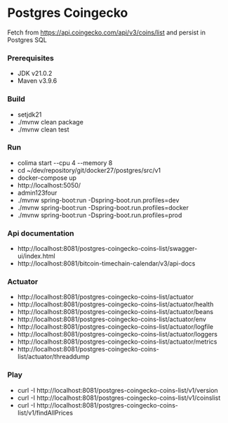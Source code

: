 # Postgres Coingecko

Fetch from https://api.coingecko.com/api/v3/coins/list and persist in Postgres SQL

### Prerequisites
- JDK v21.0.2
- Maven v3.9.6

### Build
- setjdk21
- ./mvnw clean package
- ./mvnw clean test

### Run
- colima start --cpu 4 --memory 8
- cd ~/dev/repository/git/docker27/postgres/src/v1
- docker-compose up
- http://localhost:5050/
- admin123four
- ./mvnw spring-boot:run -Dspring-boot.run.profiles=dev
- ./mvnw spring-boot:run -Dspring-boot.run.profiles=docker
- ./mvnw spring-boot:run -Dspring-boot.run.profiles=prod

### Api documentation
- http://localhost:8081/postgres-coingecko-coins-list/swagger-ui/index.html
- http://localhost:8081/bitcoin-timechain-calendar/v3/api-docs

### Actuator
- http://localhost:8081/postgres-coingecko-coins-list/actuator
- http://localhost:8081/postgres-coingecko-coins-list/actuator/health
- http://localhost:8081/postgres-coingecko-coins-list/actuator/beans
- http://localhost:8081/postgres-coingecko-coins-list/actuator/env
- http://localhost:8081/postgres-coingecko-coins-list/actuator/logfile
- http://localhost:8081/postgres-coingecko-coins-list/actuator/loggers
- http://localhost:8081/postgres-coingecko-coins-list/actuator/metrics
- http://localhost:8081/postgres-coingecko-coins-list/actuator/threaddump

### Play
- curl -I http://localhost:8081/postgres-coingecko-coins-list/v1/version
- curl -I http://localhost:8081/postgres-coingecko-coins-list/v1/coinslist
- curl -I http://localhost:8081/postgres-coingecko-coins-list/v1/findAllPrices
